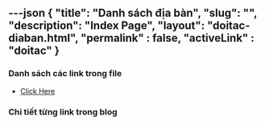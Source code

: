 ---json
{
    "title": "Danh sách địa bàn",
    "slug": "",
    "description": "Index Page",
    "layout": "doitac-diaban.html",
    "permalink" : false,
    "activeLink" : "doitac"
}
---

### Danh sách các link trong file
- [Click Here](./blog-list.html)

### Chi tiết từng link trong blog